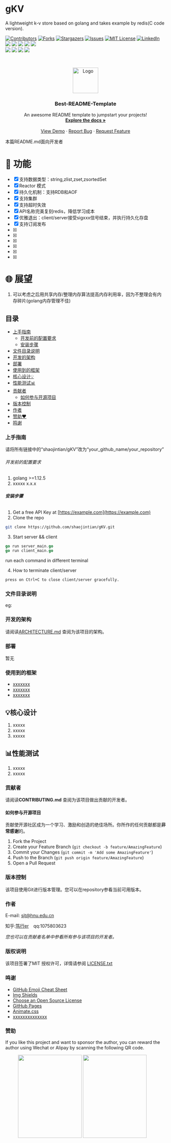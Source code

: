 # gKV

A lightweight k-v store based on golang and takes example by redis(C code version).

<!-- PROJECT SHIELDS -->

[![Contributors][contributors-shield]][contributors-url]
[![Forks][forks-shield]][forks-url]
[![Stargazers][stars-shield]][stars-url]
[![Issues][issues-shield]][issues-url]
[![MIT License][license-shield]][license-url]
[![LinkedIn][linkedin-shield]][linkedin-url]
<a title="Build Status" target="_blank" href="https://travis-ci.com/panjf2000/gnet"><img src="https://img.shields.io/travis/com/panjf2000/gnet?style=flat-square&logo=appveyor"></a>
<a title="Codecov" target="_blank" href="https://codecov.io/gh/panjf2000/gnet"><img src="https://img.shields.io/codecov/c/github/panjf2000/gnet?style=flat-square&logo=appveyor"></a>
<a title="Supported Platforms" target="_blank" href="https://github.com/panjf2000/gnet"><img src="https://img.shields.io/badge/platform-Linux%20%7C%20macOS%20%7C%20Windows-549688?style=flat-square&logo=appveyor"></a>
<a title="Require Go Version" target="_blank" href="https://github.com/panjf2000/gnet"><img src="https://img.shields.io/badge/go-%3E%3D1.9-30dff3?style=flat-square&logo=appveyor"></a>
<a title="Release" target="_blank" href="https://github.com/panjf2000/gnet/releases"><img src="https://img.shields.io/github/release/panjf2000/gnet.svg?color=161823&style=flat-square&logo=appveyor"></a>
<br/>
<a title="" target="_blank" href="https://golangci.com/r/github.com/panjf2000/gnet"><img src="https://golangci.com/badges/github.com/panjf2000/gnet.svg"></a>
<a title="Doc for gnet" target="_blank" href="https://gowalker.org/github.com/panjf2000/gnet?lang=zh-CN"><img src="https://img.shields.io/badge/api-reference-8d4bbb.svg?style=flat-square&logo=appveyor"></a>
<a title="gnet on Sourcegraph" target="_blank" href="https://sourcegraph.com/github.com/panjf2000/gnet?badge"><img src="https://sourcegraph.com/github.com/panjf2000/gnet/-/badge.svg?style=flat-square"></a>
<a title="Mentioned in Awesome Go" target="_blank" href="https://github.com/avelino/awesome-go#networking"><img src="https://awesome.re/mentioned-badge-flat.svg"></a>

<!-- PROJECT LOGO -->
<br />

<p align="center">
  <a href="https://github.com/shaojintian/gKV/">
    <img src="docs/images/logo.png" alt="Logo" width="80" height="80">
  </a>

  <h3 align="center">Best-README-Template</h3>
  <p align="center">
    An awesome README template to jumpstart your projects!
    <br />
    <a href="https://github.com/shaojintian/gKV"><strong>Explore the docs »</strong></a>
    <br />
    <br />
    <a href="https://github.com/shaojintian/gKV"> View Demo</a>
    ·
    <a href="https://github.com/shaojintian/gKV/issues">Report Bug</a>
    ·
    <a href="https://github.com/shaojintian/gKV/issues">Request Feature</a>
  </p>

</p>

 本篇README.md面向开发者 

# 🚀 功能

- [x] 支持数据类型：string,zlist,zset,zsortedSet
- [x] Reactor 模式
- [x] 持久化机制：支持RDB和AOF
- [x] 支持集群
- [x] 支持超时失效
- [x] API名称完美复刻redis，降低学习成本
- [x] 优雅退出：client/server接受sigxxx信号结束，并执行持久化存盘
- [x] 支持订阅发布
- [x]
- [x]
- [x]
- [x]
- [x]
- [x]

# 🌐 展望
1. 可以考虑之后用共享内存/整理内存算法提高内存利用率，因为不整理会有内存碎片(golang内存管理不佳)


## 目录

- [上手指南](#上手指南)
  - [开发前的配置要求](#开发前的配置要求)
  - [安装步骤](#安装步骤)
- [文件目录说明](#文件目录说明)
- [开发的架构](#开发的架构)
- [部署](#部署)
- [使用到的框架](#使用到的框架)
- [核心设计💡](#核心设计)
- [性能测试📊](#性能测试)
- [贡献者](#贡献者)
  - [如何参与开源项目](#如何参与开源项目)
- [版本控制](#版本控制)
- [作者](#作者)
- [赞助❤](#赞助)
- [鸣谢](#鸣谢)

### 上手指南

请将所有链接中的“shaojintian/gKV”改为“your_github_name/your_repository”



###### 开发前的配置要求

1. golang >=1.12.5
2. xxxxx x.x.x

###### **安装步骤**

1. Get a free API Key at [https://example.com](https://example.com)
2. Clone the repo

```sh
git clone https://github.com/shaojintian/gKV.git
```
3. Start server && client
```go
go run server_main.go
go run client_main.go
```
run each command in different terminal

4. How to terminate client/server

```bash
press on Ctrl+C to close client/server gracefully.
```

### 文件目录说明

eg:


### 开发的架构 

请阅读[ARCHITECTURE.md](https://github.com/shaojintian/gKV/blob/master/ARCHITECTURE.md) 查阅为该项目的架构。

### 部署

暂无

### 使用到的框架

- [xxxxxxx](https://getbootstrap.com)
- [xxxxxxx](https://jquery.com)
- [xxxxxxx](https://laravel.com)


## 💡核心设计

1. xxxxx
2. xxxxx
3. xxxxx

## 📊性能测试

 1. xxxxx
 2. xxxxx


### 贡献者

请阅读**CONTRIBUTING.md** 查阅为该项目做出贡献的开发者。

#### 如何参与开源项目

贡献使开源社区成为一个学习、激励和创造的绝佳场所。你所作的任何贡献都是**非常感谢**的。

1. Fork the Project
2. Create your Feature Branch (`git checkout -b feature/AmazingFeature`)
3. Commit your Changes (`git commit -m 'Add some AmazingFeature'`)
4. Push to the Branch (`git push origin feature/AmazingFeature`)
5. Open a Pull Request



### 版本控制

该项目使用Git进行版本管理。您可以在repository参看当前可用版本。

### 作者

E-mail: sjt@hnu.edu.cn

知乎:[笃行er](https://www.zhihu.com/people/sjt_ai/activities)  &ensp; qq:1075803623    

 *您也可以在贡献者名单中参看所有参与该项目的开发者。*

### 版权说明

该项目签署了MIT 授权许可，详情请参阅 [LICENSE.txt](https://github.com/shaojintian/gKV/blob/master/LICENSE.txt)

### 鸣谢

- [GitHub Emoji Cheat Sheet](https://www.webpagefx.com/tools/emoji-cheat-sheet)
- [Img Shields](https://shields.io)
- [Choose an Open Source License](https://choosealicense.com)
- [GitHub Pages](https://pages.github.com)
- [Animate.css](https://daneden.github.io/animate.css)
- [xxxxxxxxxxxxxx](https://connoratherton.com/loaders)

### 赞助

If you like this project and want to sponsor the author, you can reward the author using Wechat or Alipay by scanning the following QR code.

<figure class="half">
  <img src="docs/images/reward_wechat.png" width="200" height="260"/>
  <img src="docs/images/reward_alipay.png" width="200" height="260"/>
</figure>
<!-- links -->

[your-project-path]: shaojintian/gKV
[contributors-shield]: https://img.shields.io/github/contributors/shaojintian/gKV.svg?style=flat-square
[contributors-url]: https://github.com/shaojintian/gKV/graphs/contributors
[forks-shield]: https://img.shields.io/github/forks/shaojintian/gKV.svg?style=flat-square
[forks-url]: https://github.com/shaojintian/gKV/network/members
[stars-shield]: https://img.shields.io/github/stars/shaojintian/gKV.svg?style=flat-square
[stars-url]: https://github.com/shaojintian/gKV/stargazers
[issues-shield]: https://img.shields.io/github/issues/shaojintian/gKV.svg?style=flat-square
[issues-url]: https://img.shields.io/github/issues/shaojintian/gKV.svg
[license-shield]: https://img.shields.io/github/license/shaojintian/gKV.svg?style=flat-square
[license-url]: https://github.com/shaojintian/gKV/blob/master/LICENSE.txt
[linkedin-shield]: https://img.shields.io/badge/-LinkedIn-black.svg?style=flat-square&logo=linkedin&colorB=555
[linkedin-url]: https://linkedin.com/in/shaojintian